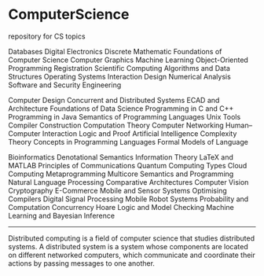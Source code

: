 # ComputerScience
repository for CS topics

Databases
Digital Electronics
Discrete Mathematic
Foundations of Computer Science
Computer Graphics
Machine Learning
Object-Oriented Programming
Registration
Scientific Computing
Algorithms and Data Structures
Operating Systems
Interaction Design
Numerical Analysis
Software and Security Engineering

Computer Design
Concurrent and Distributed Systems
ECAD and Architecture
Foundations of Data Science
Programming in C and C++
Programming in Java
Semantics of Programming Languages
Unix Tools
Compiler Construction
Computation Theory
Computer Networking
Human–Computer Interaction
Logic and Proof
Artificial Intelligence
Complexity Theory
Concepts in Programming Languages
Formal Models of Language

Bioinformatics
Denotational Semantics
Information Theory
LaTeX and MATLAB
Principles of Communications
Quantum Computing
Types
Cloud Computing
Metaprogramming
Multicore Semantics and Programming
Natural Language Processing
Comparative Architectures
Computer Vision
Cryptography
E-Commerce
Mobile and Sensor Systems
Optimising Compilers
Digital Signal Processing
Mobile Robot Systems
Probability and Computation
Concurrency
Hoare Logic and Model Checking 
Machine Learning and Bayesian Inference

------------------
Distributed computing is a field of computer science that studies distributed systems. 
A distributed system is a system whose components are located on different networked computers, 
which communicate and coordinate their actions by passing messages to one another.
